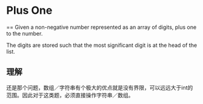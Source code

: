 # Plus One
==
Given a non-negative number represented as an array of digits, plus one to the number.

The digits are stored such that the most significant digit is at the head of the list.
## 理解
还是那个问题，数组／字符串有个极大的优点就是没有界限，可以远远大于int的范围。因此对于这类题，必须直接操作字符串／数组。